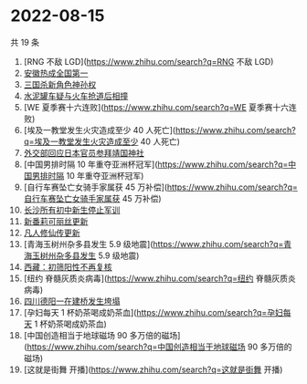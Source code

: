 # 2022-08-15

共 19 条

<!-- BEGIN -->
<!-- 最后更新时间 Mon Aug 15 2022 18:09:45 GMT+0800 (China Standard Time) -->

1. [RNG 不敌 LGD](https://www.zhihu.com/search?q=RNG 不敌 LGD)
1. [安徽热成全国第一](https://www.zhihu.com/search?q=安徽热成全国第一)
1. [三国杀新角色神孙权](https://www.zhihu.com/search?q=三国杀新角色神孙权)
1. [水泥罐车疑与火车抢道后相撞](https://www.zhihu.com/search?q=水泥罐车疑与火车抢道后相撞)
1. [WE 夏季赛十六连败](https://www.zhihu.com/search?q=WE 夏季赛十六连败)
1. [埃及一教堂发生火灾造成至少 40 人死亡](https://www.zhihu.com/search?q=埃及一教堂发生火灾造成至少 40 人死亡)
1. [外交部回应日本官员参拜靖国神社](https://www.zhihu.com/search?q=外交部回应日本官员参拜靖国神社)
1. [中国男排时隔 10 年重夺亚洲杯冠军](https://www.zhihu.com/search?q=中国男排时隔 10 年重夺亚洲杯冠军)
1. [自行车赛坠亡女骑手家属获 45 万补偿](https://www.zhihu.com/search?q=自行车赛坠亡女骑手家属获 45 万补偿)
1. [长沙所有初中新生停止军训](https://www.zhihu.com/search?q=长沙所有初中新生停止军训)
1. [新番莉可丽丝更新](https://www.zhihu.com/search?q=新番莉可丽丝更新)
1. [凡人修仙传更新](https://www.zhihu.com/search?q=凡人修仙传更新)
1. [青海玉树州杂多县发生 5.9 级地震](https://www.zhihu.com/search?q=青海玉树州杂多县发生 5.9 级地震)
1. [西藏：初筛阳性不再复核](https://www.zhihu.com/search?q=西藏：初筛阳性不再复核)
1. [纽约 脊髓灰质炎病毒](https://www.zhihu.com/search?q=纽约 脊髓灰质炎病毒)
1. [四川德阳一在建桥发生垮塌](https://www.zhihu.com/search?q=四川德阳一在建桥发生垮塌)
1. [孕妇每天 1 杯奶茶喝成奶茶血](https://www.zhihu.com/search?q=孕妇每天 1 杯奶茶喝成奶茶血)
1. [中国创造相当于地球磁场 90 多万倍的磁场](https://www.zhihu.com/search?q=中国创造相当于地球磁场 90 多万倍的磁场)
1. [这就是街舞 开播](https://www.zhihu.com/search?q=这就是街舞 开播)

<!-- END -->
